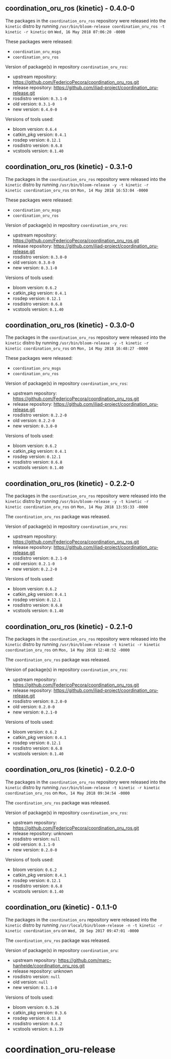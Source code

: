 ## coordination_oru_ros (kinetic) - 0.4.0-0

The packages in the `coordination_oru_ros` repository were released into the `kinetic` distro by running `/usr/bin/bloom-release coordination_oru_ros -t kinetic -r kinetic` on `Wed, 16 May 2018 07:06:20 -0000`

These packages were released:
- `coordination_oru_msgs`
- `coordination_oru_ros`

Version of package(s) in repository `coordination_oru_ros`:

- upstream repository: https://github.com/FedericoPecora/coordination_oru_ros.git
- release repository: https://github.com/iliad-project/coordination_oru-release.git
- rosdistro version: `0.3.1-0`
- old version: `0.3.1-0`
- new version: `0.4.0-0`

Versions of tools used:

- bloom version: `0.6.4`
- catkin_pkg version: `0.4.1`
- rosdep version: `0.12.1`
- rosdistro version: `0.6.8`
- vcstools version: `0.1.40`


## coordination_oru_ros (kinetic) - 0.3.1-0

The packages in the `coordination_oru_ros` repository were released into the `kinetic` distro by running `/usr/bin/bloom-release -y -t kinetic -r kinetic coordination_oru_ros` on `Mon, 14 May 2018 16:53:04 -0000`

These packages were released:
- `coordination_oru_msgs`
- `coordination_oru_ros`

Version of package(s) in repository `coordination_oru_ros`:

- upstream repository: https://github.com/FedericoPecora/coordination_oru_ros.git
- release repository: https://github.com/iliad-project/coordination_oru-release.git
- rosdistro version: `0.3.0-0`
- old version: `0.3.0-0`
- new version: `0.3.1-0`

Versions of tools used:

- bloom version: `0.6.2`
- catkin_pkg version: `0.4.1`
- rosdep version: `0.12.1`
- rosdistro version: `0.6.8`
- vcstools version: `0.1.40`


## coordination_oru_ros (kinetic) - 0.3.0-0

The packages in the `coordination_oru_ros` repository were released into the `kinetic` distro by running `/usr/bin/bloom-release -y -t kinetic -r kinetic coordination_oru_ros` on `Mon, 14 May 2018 16:48:27 -0000`

These packages were released:
- `coordination_oru_msgs`
- `coordination_oru_ros`

Version of package(s) in repository `coordination_oru_ros`:

- upstream repository: https://github.com/FedericoPecora/coordination_oru_ros.git
- release repository: https://github.com/iliad-project/coordination_oru-release.git
- rosdistro version: `0.2.2-0`
- old version: `0.2.2-0`
- new version: `0.3.0-0`

Versions of tools used:

- bloom version: `0.6.2`
- catkin_pkg version: `0.4.1`
- rosdep version: `0.12.1`
- rosdistro version: `0.6.8`
- vcstools version: `0.1.40`


## coordination_oru_ros (kinetic) - 0.2.2-0

The packages in the `coordination_oru_ros` repository were released into the `kinetic` distro by running `/usr/bin/bloom-release -y -t kinetic -r kinetic coordination_oru_ros` on `Mon, 14 May 2018 13:55:33 -0000`

The `coordination_oru_ros` package was released.

Version of package(s) in repository `coordination_oru_ros`:

- upstream repository: https://github.com/FedericoPecora/coordination_oru_ros.git
- release repository: https://github.com/iliad-project/coordination_oru-release.git
- rosdistro version: `0.2.1-0`
- old version: `0.2.1-0`
- new version: `0.2.2-0`

Versions of tools used:

- bloom version: `0.6.2`
- catkin_pkg version: `0.4.1`
- rosdep version: `0.12.1`
- rosdistro version: `0.6.8`
- vcstools version: `0.1.40`


## coordination_oru_ros (kinetic) - 0.2.1-0

The packages in the `coordination_oru_ros` repository were released into the `kinetic` distro by running `/usr/bin/bloom-release -t kinetic -r kinetic coordination_oru_ros` on `Mon, 14 May 2018 12:48:52 -0000`

The `coordination_oru_ros` package was released.

Version of package(s) in repository `coordination_oru_ros`:

- upstream repository: https://github.com/FedericoPecora/coordination_oru_ros.git
- release repository: https://github.com/iliad-project/coordination_oru-release.git
- rosdistro version: `0.2.0-0`
- old version: `0.2.0-0`
- new version: `0.2.1-0`

Versions of tools used:

- bloom version: `0.6.2`
- catkin_pkg version: `0.4.1`
- rosdep version: `0.12.1`
- rosdistro version: `0.6.8`
- vcstools version: `0.1.40`


## coordination_oru_ros (kinetic) - 0.2.0-0

The packages in the `coordination_oru_ros` repository were released into the `kinetic` distro by running `/usr/bin/bloom-release -t kinetic -r kinetic coordination_oru_ros` on `Mon, 14 May 2018 09:34:54 -0000`

The `coordination_oru_ros` package was released.

Version of package(s) in repository `coordination_oru_ros`:

- upstream repository: https://github.com/FedericoPecora/coordination_oru_ros.git
- release repository: unknown
- rosdistro version: `null`
- old version: `0.1.1-0`
- new version: `0.2.0-0`

Versions of tools used:

- bloom version: `0.6.2`
- catkin_pkg version: `0.4.1`
- rosdep version: `0.12.1`
- rosdistro version: `0.6.8`
- vcstools version: `0.1.40`


## coordination_oru (kinetic) - 0.1.1-0

The packages in the `coordination_oru` repository were released into the `kinetic` distro by running `/usr/local/bin/bloom-release -n -t kinetic -r kinetic coordination_oru` on `Wed, 20 Sep 2017 09:47:01 -0000`

The `coordination_oru_ros` package was released.

Version of package(s) in repository `coordination_oru`:

- upstream repository: https://github.com/marc-hanheide/coordination_oru_ros.git
- release repository: unknown
- rosdistro version: `null`
- old version: `null`
- new version: `0.1.1-0`

Versions of tools used:

- bloom version: `0.5.26`
- catkin_pkg version: `0.3.6`
- rosdep version: `0.11.8`
- rosdistro version: `0.6.2`
- vcstools version: `0.1.39`


# coordination_oru-release